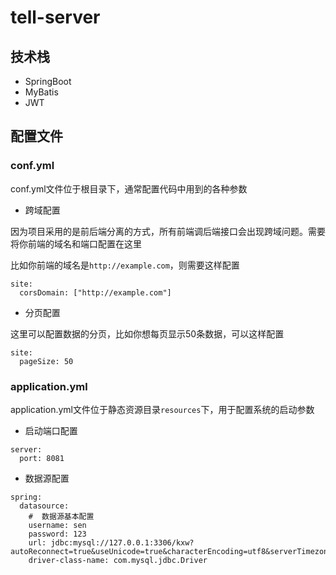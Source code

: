 # tell-server

## 技术栈

- SpringBoot
- MyBatis
- JWT

## 配置文件

### conf.yml

conf.yml文件位于根目录下，通常配置代码中用到的各种参数

- 跨域配置

因为项目采用的是前后端分离的方式，所有前端调后端接口会出现跨域问题。需要将你前端的域名和端口配置在这里

比如你前端的域名是`http://example.com`，则需要这样配置

```
site:
  corsDomain: ["http://example.com"]
```

- 分页配置

这里可以配置数据的分页，比如你想每页显示50条数据，可以这样配置

```
site:
  pageSize: 50
```

### application.yml

application.yml文件位于静态资源目录`resources`下，用于配置系统的启动参数

- 启动端口配置

```
server:
  port: 8081
```

- 数据源配置

```
spring:
  datasource:
    #  数据源基本配置
    username: sen
    password: 123
    url: jdbc:mysql://127.0.0.1:3306/kxw?autoReconnect=true&useUnicode=true&characterEncoding=utf8&serverTimezone=GMT%2B8
    driver-class-name: com.mysql.jdbc.Driver
```